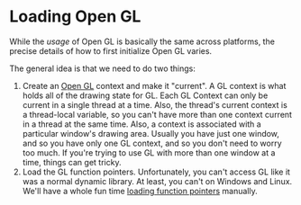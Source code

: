 
# Loading Open GL

While the *usage* of Open GL is basically the same across platforms,
the precise details of how to first initialize Open GL varies.

The general idea is that we need to do two things:

1) Create an [Open GL](https://www.khronos.org/opengl/wiki/OpenGL_Context) context and make it "current".
  A GL context is what holds all of the drawing state for GL.
  Each GL Context can only be current in a single thread at a time.
  Also, the thread's current context is a thread-local variable,
  so you can't have more than one context current in a thread at the same time.
  Also, a context is associated with a particular window's drawing area.
  Usually you have just one window,
  and so you have only one GL context,
  and so you don't need to worry too much.
  If you're trying to use GL with more than one window at a time,
  things can get tricky.
2) Load the GL function pointers.
  Unfortunately, you can't access GL like it was a normal dynamic library.
  At least, you can't on Windows and Linux.
  We'll have a whole fun time [loading function pointers](https://www.khronos.org/opengl/wiki/Load_OpenGL_Functions) manually.
